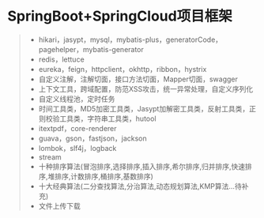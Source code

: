 # SpringBoot+SpringCloud项目框架

> * hikari，jasypt，mysql，mybatis-plus，generatorCode，pagehelper，mybatis-generator
> * redis，lettuce
> * eureka，feign，httpclient，okhttp，ribbon，hystrix
> * 自定义注解，注解切面，接口方法切面，Mapper切面，swagger
> * 上下文工具，跨域配置，防范XSS攻击，统一异常处理，自定义序列化
> * 自定义线程池，定时任务
> * 时间工具类，MD5加密工具类，Jasypt加解密工具类，反射工具类，正则校验工具类，字符串工具类，hutool
> * itextpdf，core-renderer
> * guava，gson，fastjson，jackson
> * lombok，slf4j，logback
> * stream
> * 十种排序算法(冒泡排序,选择排序,插入排序,希尔排序,归并排序,快速排序,堆排序,计数排序,桶排序,基数排序)
> * 十大经典算法(二分查找算法,分治算法,动态规划算法,KMP算法...待补充)
> * 文件上传下载